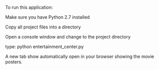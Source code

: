 To run this application:

Make sure you have Python 2.7 installed

Copy all project files into a directory

Open a console window and change to the project directory

type: python entertainment_center.py

A new tab show automatically open in your browser showing the movie posters.